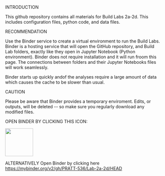 

INTRODUCTION

This github repository contains all materials for Build Labs 2a-2d. This includes configuration files, python code, and data files.

RECOMMENDATION

Use the Binder service to create a virtual environment to run the Build Labs. Binder is a hosting service that will open the GitHub repository, and Build Lab folders, exactly like they open in Jupyter Notebook (Python environment). Binder does not require installation and it will run froom this page. The connections between folders and their Jupyter Notebooks files will work seamlessly. 

Binder starts up quickly andof the analyses require a large amount of data which causes the cache to be slower than usual.

CAUTION 

Please be aware that Binder provides a temporary enviroment. Edits, or outputs, will be deleted -- so make sure you regularly download any modified files.

OPEN BINDER BY CLICKING THIS ICON:

<a href="https://mybinder.org/v2/gh/PRATT-536/Lab-2a-2d/HEAD"><img src="https://matthiasbussonnier.com/posts/img/binder_logo_128x128.png" width="90" /></a>

ALTERNATIVELY Open Binder by clicking here https://mybinder.org/v2/gh/PRATT-536/Lab-2a-2d/HEAD
